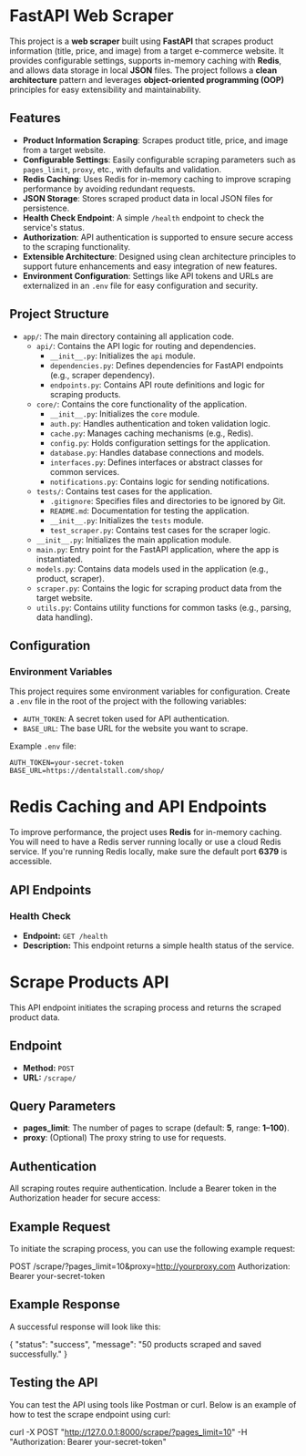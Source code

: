 # FastAPI Web Scraper

This project is a **web scraper** built using **FastAPI** that scrapes product information (title, price, and image) from a target e-commerce website. It provides configurable settings, supports in-memory caching with **Redis**, and allows data storage in local **JSON** files. The project follows a **clean architecture** pattern and leverages **object-oriented programming (OOP)** principles for easy extensibility and maintainability.

## Features

- **Product Information Scraping**: Scrapes product title, price, and image from a target website.
- **Configurable Settings**: Easily configurable scraping parameters such as `pages_limit`, `proxy`, etc., with defaults and validation.
- **Redis Caching**: Uses Redis for in-memory caching to improve scraping performance by avoiding redundant requests.
- **JSON Storage**: Stores scraped product data in local JSON files for persistence.
- **Health Check Endpoint**: A simple `/health` endpoint to check the service's status.
- **Authorization**: API authentication is supported to ensure secure access to the scraping functionality.
- **Extensible Architecture**: Designed using clean architecture principles to support future enhancements and easy integration of new features.
- **Environment Configuration**: Settings like API tokens and URLs are externalized in an `.env` file for easy configuration and security.


## Project Structure

- `app/`: The main directory containing all application code.
  - `api/`: Contains the API logic for routing and dependencies.
    - `__init__.py`: Initializes the `api` module.
    - `dependencies.py`: Defines dependencies for FastAPI endpoints (e.g., scraper dependency).
    - `endpoints.py`: Contains API route definitions and logic for scraping products.
  - `core/`: Contains the core functionality of the application.
    - `__init__.py`: Initializes the `core` module.
    - `auth.py`: Handles authentication and token validation logic.
    - `cache.py`: Manages caching mechanisms (e.g., Redis).
    - `config.py`: Holds configuration settings for the application.
    - `database.py`: Handles database connections and models.
    - `interfaces.py`: Defines interfaces or abstract classes for common services.
    - `notifications.py`: Contains logic for sending notifications.
  - `tests/`: Contains test cases for the application.
    - `.gitignore`: Specifies files and directories to be ignored by Git.
    - `README.md`: Documentation for testing the application.
    - `__init__.py`: Initializes the `tests` module.
    - `test_scraper.py`: Contains test cases for the scraper logic.
  - `__init__.py`: Initializes the main application module.
  - `main.py`: Entry point for the FastAPI application, where the app is instantiated.
  - `models.py`: Contains data models used in the application (e.g., product, scraper).
  - `scraper.py`: Contains the logic for scraping product data from the target website.
  - `utils.py`: Contains utility functions for common tasks (e.g., parsing, data handling).




## Configuration

### Environment Variables

This project requires some environment variables for configuration. Create a `.env` file in the root of the project with the following variables:

- `AUTH_TOKEN`: A secret token used for API authentication.
- `BASE_URL`: The base URL for the website you want to scrape.

Example `.env` file:

```env
AUTH_TOKEN=your-secret-token
BASE_URL=https://dentalstall.com/shop/
```


# Redis Caching and API Endpoints

To improve performance, the project uses **Redis** for in-memory caching. You will need to have a Redis server running locally or use a cloud Redis service. If you're running Redis locally, make sure the default port **6379** is accessible.

## API Endpoints

### Health Check

- **Endpoint:** `GET /health`
- **Description:** This endpoint returns a simple health status of the service.


# Scrape Products API

This API endpoint initiates the scraping process and returns the scraped product data.

## Endpoint

- **Method:** `POST`
- **URL:** `/scrape/`

## Query Parameters

- **pages_limit**: The number of pages to scrape (default: **5**, range: **1–100**).
- **proxy**: (Optional) The proxy string to use for requests.
  
## Authentication

All scraping routes require authentication. Include a Bearer token in the Authorization header for secure access:


## Example Request
To initiate the scraping process, you can use the following example request:

POST /scrape/?pages_limit=10&proxy=http://yourproxy.com Authorization: Bearer your-secret-token


## Example Response

A successful response will look like this:

{
"status": "success",
"message": "50 products scraped and saved successfully."
}



## Testing the API

You can test the API using tools like Postman or curl. Below is an example of how to test the scrape endpoint using curl:

curl -X POST "http://127.0.0.1:8000/scrape/?pages_limit=10" -H "Authorization: Bearer your-secret-token"




